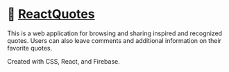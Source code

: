 # :speech_balloon: [ReactQuotes](https://reactquotes-9ef49.web.app/)
This is a web application for browsing and sharing inspired and recognized quotes. Users can also leave comments and additional information on their favorite quotes. 

Created with CSS, React, and Firebase.
